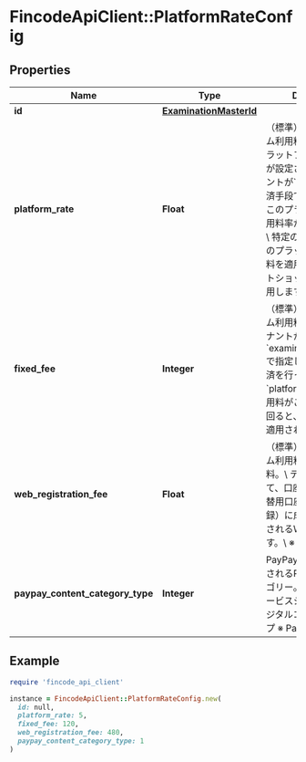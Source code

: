 # FincodeApiClient::PlatformRateConfig

## Properties

| Name | Type | Description | Notes |
| ---- | ---- | ----------- | ----- |
| **id** | [**ExaminationMasterId**](ExaminationMasterId.md) |  | [optional] |
| **platform_rate** | **Float** | （標準）プラットフォーム利用料率。\\ 個別のプラットフォーム利用料率が設定されていないテナントが&#x60;id&#x60;で指定した決済手段で決済を行うと、このプラットフォーム利用料率が適用されます。\\ \\ 特定のテナントに個別のプラットフォーム利用料を適用するには テナントショップ 更新API を使用します。  | [optional] |
| **fixed_fee** | **Integer** | （標準）プラットフォーム利用料 最低料金。\\ テナントが&#x60;examination_master_id&#x60;で指定した決済手段で決済を行った際、&#x60;platform_rate&#x60;による利用料がこの最低料金を下回ると、この最低料金が適用されます。  | [optional] |
| **web_registration_fee** | **Float** | （標準）プラットフォーム利用料 Web登録手数料。\\ テナントにおいて、口座振替における振替用口座登録（Web登録）に成功した際に適用されるWeb登録手数料です。\\ ※ 口座振替のみ  | [optional] |
| **paypay_content_category_type** | **Integer** | PayPay審査により決定されるPayPay商材カテゴリー。  - &#x60;1&#x60;: 物販／サービスショップ - &#x60;2&#x60;: デジタルコンテンツショップ  ※ PayPayのみ  | [optional] |

## Example

```ruby
require 'fincode_api_client'

instance = FincodeApiClient::PlatformRateConfig.new(
  id: null,
  platform_rate: 5,
  fixed_fee: 120,
  web_registration_fee: 480,
  paypay_content_category_type: 1
)
```


